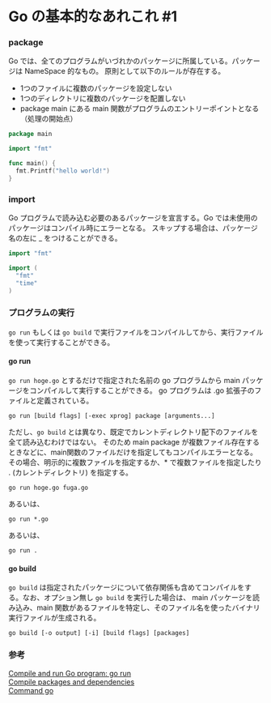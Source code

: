 # Go の基本的なあれこれ #1


### package
Go では、全てのプログラムがいづれかのパッケージに所属している。パッケージは NameSpace 的なもの。
原則として以下のルールが存在する。

- 1つのファイルに複数のパッケージを設定しない
- 1つのディレクトリに複数のパッケージを配置しない
- package main にある main 関数がプログラムのエントリーポイントとなる（処理の開始点）

```go:hello.go
package main

import "fmt"

func main() {
  fmt.Printf("hello world!")
}
```

### import
Go プログラムで読み込む必要のあるパッケージを宣言する。Go では未使用のパッケージはコンパイル時にエラーとなる。
スキップする場合は、パッケージ名の左に _ をつけることができる。

```go
import "fmt"
```

```go
import (
  "fmt"
  "time"
)
```

### プログラムの実行
`go run` もしくは `go build` で実行ファイルをコンパイルしてから、実行ファイルを使って実行することができる。

#### go run
`go run hoge.go` とするだけで指定された名前の go プログラムから main パッケージをコンパイルして実行することができる。
go プログラムは .go 拡張子のファイルと定義されている。

```
go run [build flags] [-exec xprog] package [arguments...]
```

ただし、`go build` とは異なり、既定でカレントディレクトリ配下のファイルを全て読み込むわけではない。
そのため main package が複数ファイル存在するときなどに、main関数のファイルだけを指定してもコンパイルエラーとなる。
その場合、明示的に複数ファイルを指定するか、* で複数ファイルを指定したり . (カレントディレクトリ) を指定する。

```
go run hoge.go fuga.go
```

あるいは、

```
go run *.go
```

あるいは、

```
go run .
```


#### go build
`go build` は指定されたパッケージについて依存関係も含めてコンパイルをする。なお、オプション無し `go build` を実行した場合は、
main パッケージを読み込み、main 関数があるファイルを特定し、そのファイル名を使ったバイナリ実行ファイルが生成される。

```
go build [-o output] [-i] [build flags] [packages]
```

### 参考

[Compile and run Go program: go run](https://golang.org/cmd/go/#hdr-Compile_and_run_Go_program)<br>
[Compile packages and dependencies](https://golang.org/cmd/go/#hdr-Compile_packages_and_dependencies)<br>
[Command go](https://godoc.org/github.com/gophersjp/go/src/cmd/go)<br>